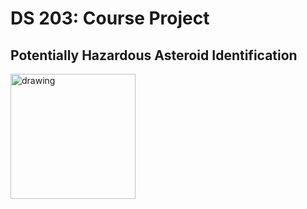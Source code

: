
# DS 203: Course Project
## Potentially Hazardous Asteroid Identification

<img src="drawing.jpg" alt="drawing" width="200"/>
